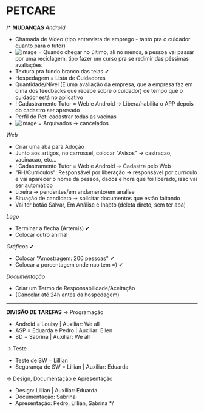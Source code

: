 # PETCARE
/*
**MUDANÇAS**
_Android_
- Chamada de Vídeo (tipo entrevista de emprego - tanto pra o cuidador quanto para o tutor)
- ![image](https://user-images.githubusercontent.com/130490299/232852852-0a61b6e9-c024-4ceb-b3f0-14190f751a43.png) = Quando chegar no último, ali no menos, a pessoa vai passar por uma reciclagem, tipo fazer um curso pra se redimir das péssimas avaliações 
- Textura pra fundo branco das telas ✔
- Hospedagem = Lista de Cuidadores
- Quantidade/Nível (É uma avaliação da empresa, que a empresa faz em cima dos feedbacks que recebe sobre o cuidador) de tempo que o cuidador está no aplicativo
- ! Cadastramento Tutor = Web e Android -> Libera/habilita o APP depois do cadastro ser aprovado
- Perfil do Pet: cadastrar todas as vacinas
- ![image](https://user-images.githubusercontent.com/130490299/232854062-42ea2e48-3a91-4079-92ad-83e485084e1f.png) = Arquivados -> cancelados


_Web_
- Criar uma aba para Adoção
- Junto aos artigos, no carrossel, colocar "Avisos" -> castracao, vacinacao, etc...
- ! Cadastramento Tutor = Web e Android -> Cadastra pelo Web
- "RH/Curriculos": Responsável por liberação -> responsável por currículo e vai aparecer o nome da pessoa, dados e hora que foi liberado, isso vai ser automático
- Lixeira -> pendentes/em andamento/em analise
- Situação de candidato -> solicitar documentos que estão faltando
- Vai ter botão Salvar, Em Análise e Inapto (deleta direto, sem ter aba)

_Logo_
- Terminar a flecha (Artemis) ✔
- Colocar outro animal

_Gráficos_ ✔
- Colocar "Amostragem: 200 pessoas" ✔
- Colocar a porcentagem onde nao tem =) ✔

_Documentação_
- Criar um Termo de Responsabilidade/Aceitação 
- (Cancelar até 24h antes da hospedagem)

------------------------------------------------------------- 
**DIVISÃO DE TAREFAS**
-> Programação
  - Android = Louisy | Auxiliar: We all
  - ASP = Eduarda e Pedro | Auxiliar: Ellen
  - BD = Sabrina | Auxiliar: We all

-> Teste
  - Teste de SW = Lillian
  - Segurança de SW = Lillian | Auxiliar: Eduarda
  
-> Design, Documentação e Apresentação
  - Design: Lillian | Auxiliar: Eduarda
  - Documentação: Sabrina
  - Apresentação: Pedro, Lillian, Sabrina
*/
